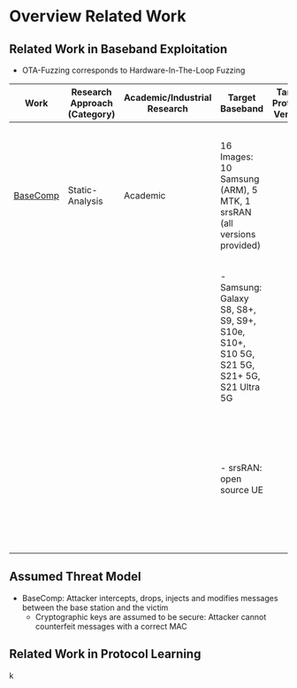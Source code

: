 # Overview Related Work

## Related Work in Baseband Exploitation

- OTA-Fuzzing corresponds to Hardware-In-The-Loop Fuzzing

| Work                                      | Research Approach (Category) | Academic/Industrial Research | Target Baseband                                                                       | Target Protocol Version | Target Protocol Component                                                                                                                        | Open Source | Description                                                                                                           |
|-------------------------------------------|------------------------------|------------------------------|---------------------------------------------------------------------------------------|-------------------------|--------------------------------------------------------------------------------------------------------------------------------------------------|-------------|-----------------------------------------------------------------------------------------------------------------------|
| [BaseComp](./static-analysis/basecomp.md) | Static-Analysis              | Academic                     | 16 Images: 10 Samsung (ARM), 5 MTK, 1 srsRAN (all versions provided)                  |                         | Integrity Protection Function during Non-Access-Stratum (NAS) setup. Located on Layer 3 (session management, call control & user authentication) | Yes         | Create a factor graph for the integrity protection function                                                           |
|                                           |                              |                              | - Samsung: Galaxy S8, S8+, S9, S9+, S10e, S10+, S10 5G, S21 5G, S21+ 5G, S21 Ultra 5G |                         | - After receiving a message, the BP has to check whether the message is security protected                                                       |             | - Graph with variables and functions, where input -> fn -> output                                                     |
|                                           |                              |                              | - srsRAN: open source UE                                                              |                         | - If yes: Integrity (i.e. MAC) has to be checked before being processed (e.g. decrypted)                                                         |             | - Use probability theory to compute the relative probability of a variable being true (depending on the inputs & fns) |


## Assumed Threat Model

- BaseComp: Attacker intercepts, drops, injects and modifies messages between the base station and the victim
    - Cryptographic keys are assumed to be secure: Attacker cannot counterfeit messages with a correct MAC


## Related Work in Protocol Learning

k
